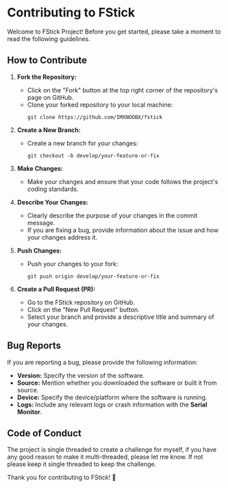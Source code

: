 # Contributing to FStick

Welcome to FStick Project! Before you get started, please take a moment to read the following guidelines.

## How to Contribute

1. **Fork the Repository:**
   - Click on the "Fork" button at the top right corner of the repository's page on GitHub.
   - Clone your forked repository to your local machine:
     ```
     git clone https://github.com/IMXNOOBX/fstick
     ```

2. **Create a New Branch:**
   - Create a new branch for your changes:
     ```
     git checkout -b develop/your-feature-or-fix
     ```

3. **Make Changes:**
   - Make your changes and ensure that your code follows the project's coding standards.

4. **Describe Your Changes:**
   - Clearly describe the purpose of your changes in the commit message.
   - If you are fixing a bug, provide information about the issue and how your changes address it.

5. **Push Changes:**
   - Push your changes to your fork:
     ```
     git push origin develop/your-feature-or-fix
     ```

6. **Create a Pull Request (PR):**
   - Go to the FStick repository on GitHub.
   - Click on the "New Pull Request" button.
   - Select your branch and provide a descriptive title and summary of your changes.

## Bug Reports

If you are reporting a bug, please provide the following information:

- **Version:** Specify the version of the software.
- **Source:** Mention whether you downloaded the software or built it from source.
- **Device:** Specify the device/platform where the software is running.
- **Logs:** Include any relevant logs or crash information with the **Serial Monitor**.

## Code of Conduct

The project is single threaded to create a challenge for myself, if you have any good reason to make it multi-threaded, please let me know. If not please keep it single threaded to keep the challenge.

Thank you for contributing to FStick! 🚀